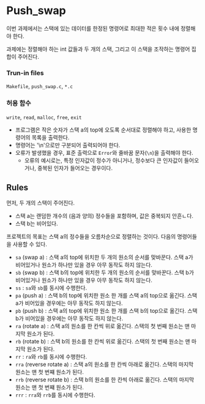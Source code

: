 # Push_swap

이번 과제에서는 스택에 있는 데이터를 한정된 명령어로 최대한 적은 횟수 내에 정렬해야 한다.

과제에는 정렬해야 하는 int 값들과 두 개의 스택, 그리고 이 스택을 조작하는 명령어 집합이 주어진다.

### Trun-in files
`Makefile`, `push_swap.c`, `*.c`
### 허용 함수
`write`, `read`, `malloc`, `free`, `exit`

* 프로그램은 작은 숫자가 스택 a의 top에 오도록 순서대로 정렬해야 하고, 사용한 명령어의 목록을 출력한다.
* 명령어는 '\n'으로만 구분되어 출력되어야 한다.
* 오류가 발생했을 경우, 표준 출력으로 `Error`와 줄바꿈 문자(`\n`)을 출력해야 한다.
	* 오류의 예시로는, 특정 인자값이 정수가 아니거나, 정수보다 큰 인자값이 들어오거나, 중복된 인자가 들어오는 경우이다.

## Rules
먼저, 두 개의 스택이 주어진다.
* 스택 a는 랜덤한 개수의 (음과 양의) 정수들을 포함하며, 값은 중복되지 안흔ㄴ다.
* 스택 b는 비어있다.

프로젝트의 목표는 스택 a의 정수들을 오름차순으로 정렬하는 것이다. 다음의 명령어들을 사용할 수 있다.
* `sa` (swap a) : 스택 a의 top에 위치한 두 개의 원소의 순서를 맞바꾼다. 스택 a가 비어있거나 원소가 하나만 있을 경우 아무 동작도 하지 않는다.
* `sb` (swap b) : 스택 b의 top에 위치한 두 개의 원소의 순서를 맞바꾼다. 스택 b가 비어있거나 원소가 하나만 있을 경우 아무 동작도 하지 않는다.
* `ss` : `sa`와 `sb`를 동시에 수행한다.
* `pa` (push a) : 스택 b의 top에 위치한 원소 한 개를 스택 a의 top으로 옮긴다. 스택 a가 비어있을 경우에는 아무 동작도 하지 않는다.
* `pb` (push b) : 스택 a의 top에 위치한 원소 한 개를 스택 b의 top으로 옮긴다. 스택 b가 비어있을 경우에는 아무 동작도 하지 않는다.
* `ra` (rotate a) : 스택 a의 원소를 한 칸씩 위로 옮긴다. 스택의 첫 번째 원소는 맨 마지막 원소가 된다.
* `rb` (rotate b) : 스택 b의 원소를 한 칸씩 위로 옮긴다. 스택의 첫 번째 원소는 맨 마지막 원소가 된다.
* `rr` : `ra`와 `rb`를 동시에 수행한다.
* `rra` (reverse rotate a) : 스택 a의 원소를 한 칸씩 아래로 옮긴다. 스택의 마지막 원소는 맨 첫 번쨰 원소가 된다.
* `rrb` (reverse rotate b) : 스택 b의 원소를 한 칸씩 아래로 옮긴다. 스택의 마지막 원소는 맨 첫 번쨰 원소가 된다.
* `rrr` : `rra`와 `rrb`를 동시에 수행한다.

